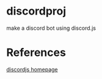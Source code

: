 # discordproj
make a discord bot using discord.js

# References
[discordjs homepage](https://discord.js.org/, "homepage link")
